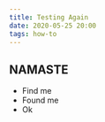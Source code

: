 ```yaml
---
title: Testing Again
date: 2020-05-25 20:00
tags: how-to
---
```


## NAMASTE
- Find me
- Found me
- Ok


